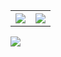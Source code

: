 <table style="width:100%">
  <tr>
    <th><img src="https://github-readme-stats.vercel.app/api?username=chshivm007&show_icons=true&hide_border=true" /></th>
    <th><img src="https://github-readme-stats.vercel.app/api/top-langs/?username=chshivm007&layout=compact&langs_count=6" /></th>
  </tr>
</table>

![](https://komarev.com/ghpvc/?username=chshivm007&color=voilet)

<!--
**xalanq/xalanq** is a ✨ _special_ ✨ repository because its `README.md` (this file) appears on your GitHub profile.

Here are some ideas to get you started:

- 🔭 I’m currently working on ...
- 🌱 I’m currently learning ...
- 👯 I’m looking to collaborate on ...
- 🤔 I’m looking for help with ...
- 💬 Ask me about ...
- 📫 How to reach me: ...
- 😄 Pronouns: ...
- ⚡ Fun fact: ...
-->

